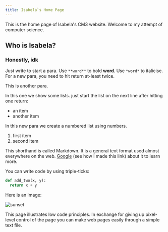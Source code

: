 ```yaml
---
title: Isabela`s Home Page
---
```


This is the home page of Isabela's CM3 website. Welcome to my attempt of computer science. 

## Who is Isabela?

### Honestly, idk

Just write to start a para. Use `**word**` to bold **word**. Use `*word*` to italicise. For a new para, you need to hit return at-least twice.

This is another para.

In this one we show some lists. just start the list on the next line after hitting one return:
- an item
- another item

In this new para we create a numbered list using numbers.
1. first item
2. second item

This shorthand is called Markdown. It is a general text format used almost everywhere on the web. [Google](https://www.google.com) (see how I made this link) about it to learn more.

You can write code by using triple-ticks:

```python
def add_two(x, y):
  return x + y
```

Here is an image:

![sunset](https://www.google.com/url?sa=i&url=https%3A%2F%2Fwww.abposters.com%2Fmarketplace%2Fbeach-sunset-v85894&psig=AOvVaw0DGdKSSiTIQtTQ-ourANRS&ust=1715702986628000&source=images&cd=vfe&opi=89978449&ved=0CBIQjRxqFwoTCJDdk-6Bi4YDFQAAAAAdAAAAABAE)

This page illustrates low code principles. In exchange for giving up pixel-level control of the page you can make web pages easily through a simple text file.
